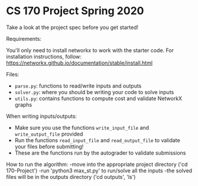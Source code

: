 # CS 170 Project Spring 2020

Take a look at the project spec before you get started!

Requirements:

You'll only need to install networkx to work with the starter code. For installation instructions, follow: https://networkx.github.io/documentation/stable/install.html

Files:
- `parse.py`: functions to read/write inputs and outputs
- `solver.py`: where you should be writing your code to solve inputs
- `utils.py`: contains functions to compute cost and validate NetworkX graphs

When writing inputs/outputs:
- Make sure you use the functions `write_input_file` and `write_output_file` provided
- Run the functions `read_input_file` and `read_output_file` to validate your files before submitting!
- These are the functions run by the autograder to validate submissions

How to run the algorithm:
-move into the appropriate project directory ('cd 170-Project')
-run 'python3 max_st.py' to run/solve all the inputs
-the solved files will be in the outputs directory ('cd outputs', 'ls')
